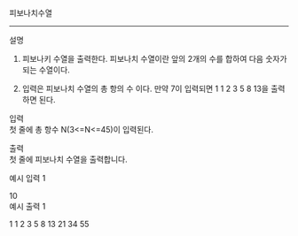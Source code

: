 피보나치수열<hr>

설명<br>

1) 피보나키 수열을 출력한다. 피보나치 수열이란 앞의 2개의 수를 합하여 다음 숫자가 되는 수열이다.<br>

2) 입력은 피보나치 수열의 총 항의 수 이다. 만약 7이 입력되면 1 1 2 3 5 8 13을 출력하면 된다.<br>


입력<br>
첫 줄에 총 항수 N(3<=N<=45)이 입력된다.<br>


출력<br>
첫 줄에 피보나치 수열을 출력합니다.<br>


예시 입력 1 <br>

10<br>
예시 출력 1<br>

1 1 2 3 5 8 13 21 34 55<br>